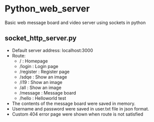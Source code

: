 # Python_web_server
Basic web message board and video server using sockets in python
## socket_http_server.py

* Default server address: localhost:3000
* Route:
    * / : Homepage
    * /login : Login page
    * /register : Register page
    * /sdqe : Show an image
    * /i19 : Show an image
    * /all : Show an image
    * /message : Message board
    * /hello : Helloworld test
* The contents of the message board were saved in memory.
* Username and password were saved in user.txt file in json format.
* Custom 404 error page were shown when route is not satisfied
